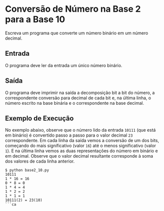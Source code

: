 # Conversão de Número na Base 2 para a Base 10

Escreva um programa que converte um número binário em um
número decimal.

## Entrada

O programa deve ler da entrada um
único número binário.

## Saída

O programa deve imprimir na saída a
decomposição bit a bit do número, a correspondente
conversão para decimal de cada bit e, na última linha, o
número escrito na base binária e o correspondente na
base decimal.

## Exemplo de Execução

No exemplo abaixo, observe que o número lido da entrada
`10111` (que está em binário) é convertido passo a passo para
o valor decimal `23` correspondente. Em cada linha da saída
vemos a conversão de um dos bits, começando do mais
significativo (valor `16`) até o menos significativo (valor
`1`). E na última linha vemos as duas representações do número
em binário e em decimal. Observe que o valor decimal
resultante corresponde à soma dos valores de cada linha
anterior.

```
$ python base2_10.py
10111
1 * 16 = 16
0 * 8 = 0
1 * 4 = 4
1 * 2 = 2
1 * 1 = 1
10111(2) = 23(10)
```ca